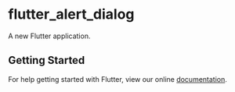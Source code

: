 # flutter_alert_dialog

A new Flutter application.

## Getting Started

For help getting started with Flutter, view our online
[documentation](https://flutter.io/).
